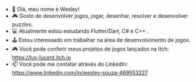- 👋 Olá, meu nome é Wesley!
- 🎮 Gosto de desenvolver jogos, jogar, desenhar, resolver e desenvolver puzzles. 
- 💻 Atualmente estou estudando Flutter/Dart, C# e C++ .
- 🕹 Estou interessado em trabalhar na área de desenvolvimento de jogos.
- 🎮 Você pode conferir meus projetos de jogos lançados na Itch: https://lux-lucent.itch.io
- 📫 Você pode me contatar através do LinkedIn: https://www.linkedin.com/in/wesley-souza-469553227
